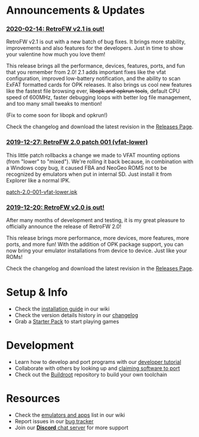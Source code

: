 # Announcements & Updates

### [2020-02-14: RetroFW v2.1 is out!](https://github.com/retrofw/retrofw.github.io/releases/tag/v2.1)

RetroFW v2.1 is out with a new batch of bug fixes. It brings more stability, improvements and also features for the developers. Just in time to show your valentine how much you love them!

This release brings all the performance, devices, features, ports, and fun that you remember from 2.0! 2.1 adds important fixes like the vfat configuration, improved low-battery notification, and the ability to scan ExFAT formatted cards for OPK releases. It also brings us cool new features like the fastest file browsing ever, ~~libopk and opkrun tools~~, default CPU speed of 600MHz, faster debugging loops with better log file management, and too many small tweaks to mention!

(Fix to come soon for libopk and opkrun!)

Check the changelog and download the latest revision in the [Releases Page](https://github.com/retrofw/retrofw.github.io/releases).

### [2019-12-27: RetroFW 2.0 patch 001 (vfat-lower)](https://github.com/retrofw/retrofw.github.io/releases/download/2.0/patch-2.0-001-vfat-lower.ipk)
This little patch rollbacks a change we made to VFAT mounting options (from "lower" to "mixed"). We're rolling it back because, in combination with a Windows copy bug, it caused FBA and NeoGeo ROMS not to be recognized by emulators when put in internal SD. Just install it from Explorer like a normal IPK.

[patch-2.0-001-vfat-lower.ipk](https://github.com/retrofw/retrofw.github.io/releases/download/2.0/patch-2.0-001-vfat-lower.ipk)

### [2019-12-20: RetroFW v2.0 is out!](https://github.com/retrofw/retrofw.github.io/releases/tag/2.0)

After many months of development and testing, it is my great pleasure to officially announce the release of RetroFW 2.0!

This release brings more performance, more devices, more features, more ports, and more fun! With the addition of OPK package support, you can now bring your emulator installations from device to device. Just like your ROMs!

Check the changelog and download the latest revision in the [Releases Page](https://github.com/retrofw/retrofw.github.io/releases).


</details>



# Setup & Info

- Check the [installation guide](https://github.com/retrofw/retrofw.github.io/wiki/Install-Firmware) in our wiki
- Check the version details history in our [changelog](https://retrofw.github.io/CHANGELOG)
- Grab a [Starter Pack](https://github.com/retrofw/retrofw.github.io/releases/tag/StarterPack2.0) to start playing games

# Development

- Learn how to develop and port programs with our [developer tutorial](https://docs.google.com/document/d/19kJXO3EZ8XCoeporuUUgV_S93AaPbSagza3sAgBILu8/edit?usp=sharing)
- Collaborate with others by looking up and [claiming software to port](https://docs.google.com/spreadsheets/d/1CfDmrbuRfihLl-emOtaS3RMg6t_em3EQQkQupw7vCRw/edit?usp=sharing)
- Check out the [Buildroot](https://github.com/retrofw/buildroot) repository to build your own toolchain

# Resources

- Check the [emulators and apps](https://github.com/retrofw/retrofw.github.io/wiki/Emulators-and-Apps) list in our wiki
- Report issues in our [bug tracker](https://github.com/retrofw/retrofw.github.io/issues)
- Join our [**Discord** chat server](https://discord.gg/CX67MCH) for more support
